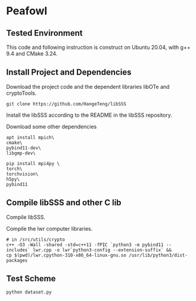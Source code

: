 # Peafowl

## Tested Environment

This code and following instruction is construct on Ubuntu 20.04, with g++ 9.4 and CMake 3.24.

## Install Project and Dependencies
Download the project code and the dependent libraries libOTe and cryptoTools.
```shell
git clone https://github.com/HangeTeng/libSSS
```
Install the libSSS according to the README in the libSSS repository.

Download some other dependencies
```shell
apt install mpich\
cmake\
pybind11-dev\
libgmp-dev\

pip install mpi4py \
torch\
torchvision\
h5py\
pybind11
```

## Compile libSSS and other C lib

Compile libSSS.

Compile the lwr computer libraries.

```shell
# in /src/utils/crypto
c++ -O3 -Wall -shared -std=c++11 -fPIC `python3 -m pybind11 --includes` lwr.cpp -o lwr`python3-config --extension-suffix` && 
cp $(pwd)/lwr.cpython-310-x86_64-linux-gnu.so /usr/lib/python3/dist-packages
```

## Test Scheme

```shell
python dataset.py
```



